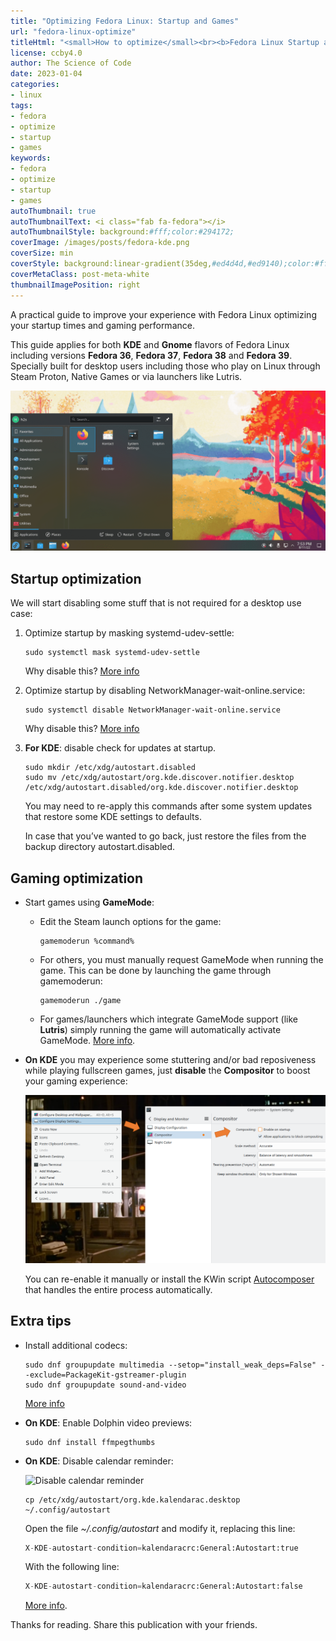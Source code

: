 ```yaml
---
title: "Optimizing Fedora Linux: Startup and Games"
url: "fedora-linux-optimize"
titleHtml: "<small>How to optimize</small><br><b>Fedora Linux Startup and Games</b>"
license: ccby4.0
author: The Science of Code
date: 2023-01-04
categories:
- linux
tags:
- fedora
- optimize
- startup
- games
keywords:
- fedora
- optimize
- startup
- games
autoThumbnail: true
autoThumbnailText: <i class="fab fa-fedora"></i>
autoThumbnailStyle: background:#fff;color:#294172;
coverImage: /images/posts/fedora-kde.png
coverSize: min
coverStyle: background:linear-gradient(35deg,#ed4d4d,#ed9140);color:#fff
coverMetaClass: post-meta-white
thumbnailImagePosition: right
---
```


A practical guide to improve your experience with Fedora Linux optimizing your startup times and gaming performance.
<!--more-->

This guide applies for both **KDE** and **Gnome** flavors of Fedora Linux including versions **Fedora 36**, **Fedora 37**, **Fedora 38** and **Fedora 39**. Specially built for desktop users including those who play on Linux through Steam Proton, Native Games or via launchers like Lutris.

![fedora 36 37 38 39](/images/posts/fedora-kde.png)

## Startup optimization

We will start disabling some stuff that is not required for a desktop use case: 

1. Optimize startup by masking systemd-udev-settle:

   ```
   sudo systemctl mask systemd-udev-settle
   ```

   Why disable this? [More info](https://www.freedesktop.org/software/systemd/man/systemd-udev-settle.service.html)

2. Optimize startup by disabling NetworkManager-wait-online.service:

    ```
    sudo systemctl disable NetworkManager-wait-online.service
    ```

    Why disable this? [More info](https://askubuntu.com/questions/1018576/what-does-networkmanager-wait-online-service-do)

3. **For KDE**: disable check for updates at startup.

   ```
   sudo mkdir /etc/xdg/autostart.disabled
   sudo mv /etc/xdg/autostart/org.kde.discover.notifier.desktop /etc/xdg/autostart.disabled/org.kde.discover.notifier.desktop
   ```

   You may need to re-apply this commands after some system updates that restore some KDE settings to defaults.

   In case that you’ve wanted to go back, just restore the files from the backup directory autostart.disabled. 


## Gaming optimization

* Start games using **GameMode**:

  * Edit the Steam launch options for the game:

    ```
    gamemoderun %command%
    ```

  * For others, you must manually request GameMode when running the game. This can be done by launching the game through gamemoderun:

    ```
    gamemoderun ./game
    ```

  * For games/launchers which integrate GameMode support (like **Lutris**) simply running the game will automatically activate GameMode. [More info](https://github.com/FeralInteractive/gamemode).

* **On KDE** you may experience some stuttering and/or bad reposiveness while playing fullscreen games, just **disable** the **Compositor** to boost your gaming experience:

   ![fedora compositor](/images/posts/fedora-compositor.png)

   You can re-enable it manually or install the KWin script [Autocomposer](https://store.kde.org/p/1502826) that handles the entire process automatically.

## Extra tips

* Install additional codecs:

  ```
  sudo dnf groupupdate multimedia --setop="install_weak_deps=False" --exclude=PackageKit-gstreamer-plugin
  sudo dnf groupupdate sound-and-video
  ```
  
  [More info](https://rpmfusion.org/Howto/Multimedia)

* **On KDE**: Enable Dolphin video previews:

  ```
  sudo dnf install ffmpegthumbs
  ```

* **On KDE**: Disable calendar reminder:

  ![Disable calendar reminder](https://redhat.discourse-cdn.com/fedoraproject/original/3X/c/c/cc24d98be4fcbb2b4c9a21a72de392c123bd71a3.png)

  ```
  cp /etc/xdg/autostart/org.kde.kalendarac.desktop ~/.config/autostart
  ```

  Open the file *~/.config/autostart* and modify it, replacing this line:

  ```python
  X-KDE-autostart-condition=kalendaracrc:General:Autostart:true
  ```

  With the following line:

  ```python
  X-KDE-autostart-condition=kalendaracrc:General:Autostart:false
  ```

  [More info](https://discussion.fedoraproject.org/t/how-can-i-disable-calendar-reminders/75984).


Thanks for reading. Share this publication with your friends.
